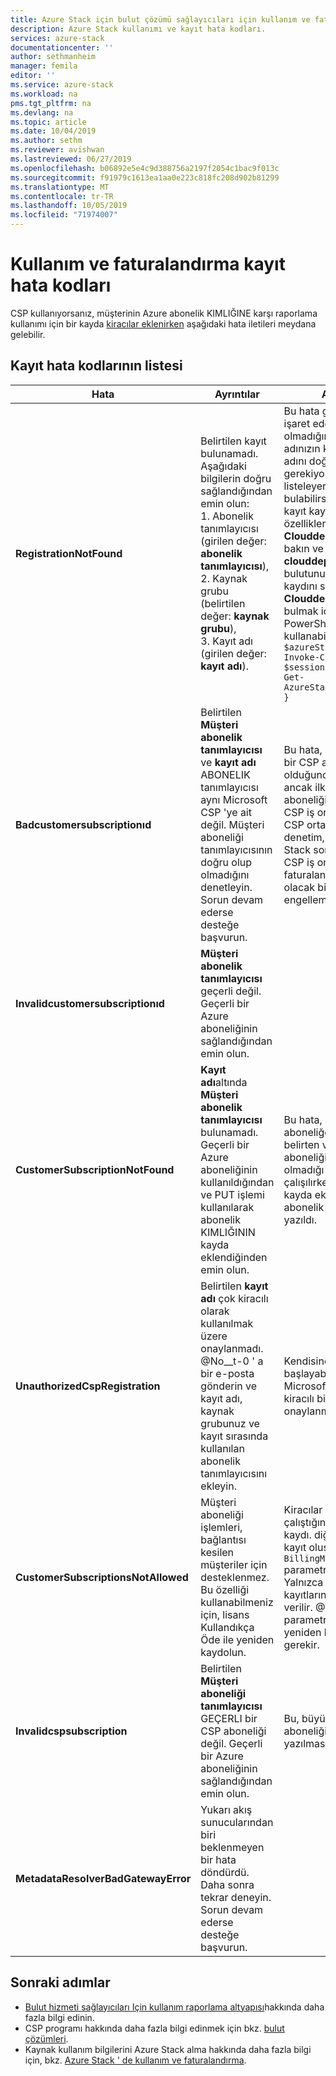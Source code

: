 ```yaml
---
title: Azure Stack için bulut çözümü sağlayıcıları için kullanım ve faturalandırma kaydı hata kodları | Microsoft Docs
description: Azure Stack kullanımı ve kayıt hata kodları.
services: azure-stack
documentationcenter: ''
author: sethmanheim
manager: femila
editor: ''
ms.service: azure-stack
ms.workload: na
pms.tgt_pltfrm: na
ms.devlang: na
ms.topic: article
ms.date: 10/04/2019
ms.author: sethm
ms.reviewer: avishwan
ms.lastreviewed: 06/27/2019
ms.openlocfilehash: b06892e5e4c9d388756a2197f2054c1bac9f013c
ms.sourcegitcommit: f91979c1613ea1aa0e223c818fc208d902b81299
ms.translationtype: MT
ms.contentlocale: tr-TR
ms.lasthandoff: 10/05/2019
ms.locfileid: "71974007"
---
```

# <a name="usage-and-billing-registration-error-codes"></a>Kullanım ve faturalandırma kayıt hata kodları

CSP kullanıyorsanız, müşterinin Azure abonelik KIMLIĞINE karşı raporlama kullanımı için bir kayda [kiracılar eklenirken](azure-stack-csp-ref-operations.md#add-tenant-to-registration) aşağıdaki hata iletileri meydana gelebilir.

## <a name="list-of-registration-error-codes"></a>Kayıt hata kodlarının listesi

| Hata                           | Ayrıntılar                                                                                                                                                                                                                                                                                                                           | Açıklamalar                                                                                                                                                                                                                                                                                                                                                                                                                                                                                                                                                                                                            |
|---------------------------------|-----------------------------------------------------------------------------------------------------------------------------------------------------------------------------------------------------------------------------------------------------------------------------------------------------------------------------------|---------------------------------------------------------------------------------------------------------------------------------------------------------------------------------------------------------------------------------------------------------------------------------------------------------------------------------------------------------------------------------------------------------------------------------------------------------------------------------------------------------------------------------------------------------------------------------------------------------------------|
| **RegistrationNotFound**            | Belirtilen kayıt bulunamadı. Aşağıdaki bilgilerin doğru sağlandığından emin olun:<br>1. Abonelik tanımlayıcısı (girilen değer: **abonelik tanımlayıcısı**),<br>2. Kaynak grubu (belirtilen değer: **kaynak grubu**),<br>3. Kayıt adı (girilen değer: **kayıt adı**).                             | Bu hata genellikle ilk kayda işaret eden bilgiler doğru olmadığında oluşur. Kayıt adınızın kaynak grubunu ve adını doğrulamanız gerekiyorsa, tüm kaynakları listeleyerek Azure portal bulabilirsiniz. Birden fazla kayıt kaynağı bulursanız, özelliklerde **Clouddeploymentıd** ' ye bakın ve **clouddeploymentıd** 'nin bulutunuzun ile eşleşen kaydını seçin. **Clouddeploymentıd**'yi bulmak için Azure Stack bu PowerShell komutunu kullanabilirsiniz:<br>`$azureStackStampInfo = Invoke-Command -Session $session -ScriptBlock { Get-AzureStackStampInformation }` |
| **Badcustomersubscriptionıd**       | Belirtilen **Müşteri abonelik tanımlayıcısı** ve **kayıt adı** ABONELIK tanımlayıcısı aynı Microsoft CSP 'ye ait değil. Müşteri aboneliği tanımlayıcısının doğru olup olmadığını denetleyin. Sorun devam ederse desteğe başvurun. | Bu hata, müşteri aboneliği bir CSP aboneliği olduğunda meydana gelir, ancak ilk kayıtta kullanılan aboneliğin oluşturulduğu bir CSP iş ortağının yaptığı bir CSP ortağına kaydolur. Bu denetim, kullanılan Azure Stack sorumlu olmayan bir CSP iş ortağı faturalandırmaya neden olacak bir durum oluşmasını engellemek için yapılır.                                                                                                                                                                                                                                                                          |
| **Invalidcustomersubscriptionıd**   | **Müşteri abonelik tanımlayıcısı** geçerli değil. Geçerli bir Azure aboneliğinin sağlandığından emin olun.                                                                                                                                                                         |                                                                                                                                                                                                                                                                                                                                                                                                                                                                                                                                                                                                                     |
| **CustomerSubscriptionNotFound**    | **Kayıt adı**altında **Müşteri abonelik tanımlayıcısı** bulunamadı. Geçerli bir Azure aboneliğinin kullanıldığından ve PUT işlemi kullanılarak abonelik KIMLIĞININ kayda eklendiğinden emin olun.                                                   | Bu hata, bir kiracının aboneliğe eklendiğini belirten ve müşteri aboneliğinin kayıtla ilişkili olmadığı tespit edilmeye çalışılırken oluşur. Müşteri kayda eklenmemiş veya abonelik KIMLIĞI yanlış yazıldı.                                                                                                                                                                                                                                                                                                                                |
| **UnauthorizedCspRegistration**     | Belirtilen **kayıt adı** çok kiracılı olarak kullanılmak üzere onaylanmadı. @No__t-0 ' a bir e-posta gönderin ve kayıt adı, kaynak grubunuz ve kayıt sırasında kullanılan abonelik tanımlayıcısını ekleyin.                                                                                    | Kendisine kiracı eklemeye başlayabilmeniz için önce Microsoft tarafından çok kiracılı bir kayıt onaylanmalıdır.                                                                                                                                                                                                                                                                                                                                                                                             |
| **CustomerSubscriptionsNotAllowed** | Müşteri aboneliği işlemleri, bağlantısı kesilen müşteriler için desteklenmez. Bu özelliği kullanabilmeniz için, lisans Kullandıkça Öde ile yeniden kaydolun.                                                                                                                                                                    | Kiracılar eklemeye çalıştığınız kayıt bir kapasite kaydı. diğer bir deyişle, kayıt oluşturulduğunda `BillingModel Capacity` parametresi kullanılır. Yalnızca Kullandıkça Öde kayıtlarına kiracı ekleme izni verilir. @No__t-0 parametresini kullanarak yeniden kaydolmanız gerekir.                                                                                                                                                                                                                                                                                          |
| **Invalidcspsubscription**          | Belirtilen **Müşteri aboneliği tanımlayıcısı** GEÇERLI bir CSP aboneliği değil. Geçerli bir Azure aboneliğinin sağlandığından emin olun.                                                                                                                                                        | Bu, büyük olasılıkla müşteri aboneliğinin yanlış yazılması nedeniyle olabilir.                                                                                                                                                                                                                                                                                                                                                                                                                                                                                                                                        |
| **MetadataResolverBadGatewayError** | Yukarı akış sunucularından biri beklenmeyen bir hata döndürdü. Daha sonra tekrar deneyin. Sorun devam ederse desteğe başvurun.                                                                                                                                                                                                |                                                                                                                                                                                                                                                                                                                                                                                                                                                                                                                                                                                                                     |

## <a name="next-steps"></a>Sonraki adımlar

- [Bulut hizmeti sağlayıcıları Için kullanım raporlama altyapısı](azure-stack-csp-ref-infrastructure.md)hakkında daha fazla bilgi edinin.
- CSP programı hakkında daha fazla bilgi edinmek için bkz. [bulut çözümleri](https://partner.microsoft.com/solutions/microsoft-cloud-solutions).
- Kaynak kullanım bilgilerini Azure Stack alma hakkında daha fazla bilgi için, bkz. [Azure Stack ' de kullanım ve faturalandırma](azure-stack-billing-and-chargeback.md).
